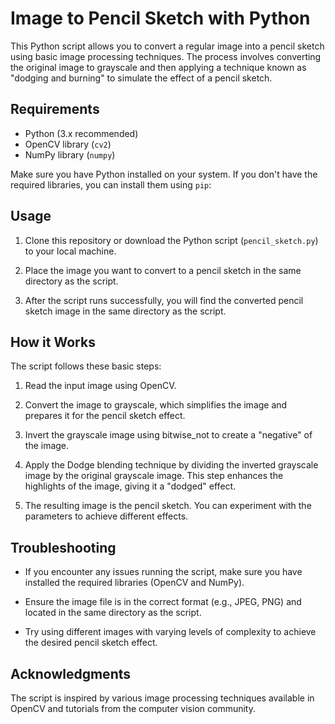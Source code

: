 # Image to Pencil Sketch with Python

This Python script allows you to convert a regular image into a pencil sketch using basic image processing techniques. The process involves converting the original image to grayscale and then applying a technique known as "dodging and burning" to simulate the effect of a pencil sketch.

## Requirements

- Python (3.x recommended)
- OpenCV library (`cv2`)
- NumPy library (`numpy`)

Make sure you have Python installed on your system. If you don't have the required libraries, you can install them using `pip`:


## Usage

1. Clone this repository or download the Python script (`pencil_sketch.py`) to your local machine.

2. Place the image you want to convert to a pencil sketch in the same directory as the script.

3. After the script runs successfully, you will find the converted pencil sketch image in the same directory as the script.


## How it Works

The script follows these basic steps:

1. Read the input image using OpenCV.

2. Convert the image to grayscale, which simplifies the image and prepares it for the pencil sketch effect.

3. Invert the grayscale image using bitwise_not to create a "negative" of the image.

4. Apply the Dodge blending technique by dividing the inverted grayscale image by the original grayscale image. This step enhances the highlights of the image, giving it a "dodged" effect.

5. The resulting image is the pencil sketch. You can experiment with the parameters to achieve different effects.


## Troubleshooting

- If you encounter any issues running the script, make sure you have installed the required libraries (OpenCV and NumPy).

- Ensure the image file is in the correct format (e.g., JPEG, PNG) and located in the same directory as the script.

- Try using different images with varying levels of complexity to achieve the desired pencil sketch effect.

## Acknowledgments

The script is inspired by various image processing techniques available in OpenCV and tutorials from the computer vision community.

